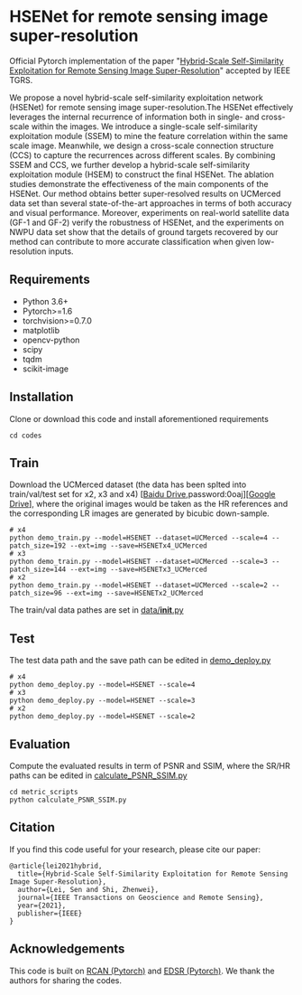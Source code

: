 # HSENet for remote sensing image super-resolution
Official Pytorch implementation of the paper "[Hybrid-Scale Self-Similarity Exploitation for Remote Sensing Image Super-Resolution](https://ieeexplore.ieee.org/document/9400474)" accepted by IEEE TGRS.  

We propose a novel hybrid-scale self-similarity exploitation network (HSENet) for remote sensing image super-resolution.The HSENet effectively leverages the internal recurrence of information both in single- and cross-scale within the images. We introduce a single-scale self-similarity exploitation module (SSEM) to mine the feature correlation within the same scale image. Meanwhile, we design a cross-scale connection structure (CCS) to capture the recurrences across different scales. By combining SSEM and CCS, we further develop a hybrid-scale self-similarity exploitation module (HSEM) to construct the final HSENet. The ablation studies demonstrate the effectiveness of the main components of the HSENet. Our method obtains better super-resolved results on UCMerced data set than several state-of-the-art approaches in terms of both accuracy and visual performance. Moreover, experiments on real-world satellite data (GF-1 and GF-2) verify the robustness of HSENet, and the experiments on NWPU data set show that the details of ground targets recovered by our method can contribute to more accurate classification when given low-resolution inputs. 

## Requirements

- Python 3.6+
- Pytorch>=1.6
- torchvision>=0.7.0 
- matplotlib
- opencv-python
- scipy
- tqdm
- scikit-image

## Installation
Clone or download this code and install aforementioned requirements 
```
cd codes
```

## Train
Download the UCMerced dataset (the data has been splted into train/val/test set for x2, x3 and x4) [[Baidu Drive](https://pan.baidu.com/s/1bxHHqKpVSyj5CiW4S6ZzDQ),password:0oaj][[Google Drive](https://drive.google.com/file/d/1eKvoe6W7q5qD33MaqujzCAPtwNZqVsKB/view)], where the original images would be taken as the HR references and the corresponding LR images are generated by bicubic down-sample. 
```
# x4
python demo_train.py --model=HSENET --dataset=UCMerced --scale=4 --patch_size=192 --ext=img --save=HSENETx4_UCMerced
# x3
python demo_train.py --model=HSENET --dataset=UCMerced --scale=3 --patch_size=144 --ext=img --save=HSENETx3_UCMerced
# x2
python demo_train.py --model=HSENET --dataset=UCMerced --scale=2 --patch_size=96 --ext=img --save=HSENETx2_UCMerced
```

The train/val data pathes are set in [data/__init__.py](codes/data/__init__.py) 

## Test 
The test data path and the save path can be edited in [demo_deploy.py](codes/demo_deploy.py)

```
# x4
python demo_deploy.py --model=HSENET --scale=4
# x3
python demo_deploy.py --model=HSENET --scale=3
# x2
python demo_deploy.py --model=HSENET --scale=2
```

## Evaluation 
Compute the evaluated results in term of PSNR and SSIM, where the SR/HR paths can be edited in [calculate_PSNR_SSIM.py](codes/metric_scripts/calculate_PSNR_SSIM.py)

```
cd metric_scripts 
python calculate_PSNR_SSIM.py
```

## Citation 
If you find this code useful for your research, please cite our paper:
``````
@article{lei2021hybrid,
  title={Hybrid-Scale Self-Similarity Exploitation for Remote Sensing Image Super-Resolution},
  author={Lei, Sen and Shi, Zhenwei},
  journal={IEEE Transactions on Geoscience and Remote Sensing},
  year={2021},
  publisher={IEEE}
}
``````

## Acknowledgements 
This code is built on [RCAN (Pytorch)](https://github.com/yulunzhang/RCAN) and [EDSR (Pytorch)](https://github.com/sanghyun-son/EDSR-PyTorch). We thank the authors for sharing the codes.  


